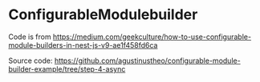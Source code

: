 # ConfigurableModulebuilder

Code is from https://medium.com/geekculture/how-to-use-configurable-module-builders-in-nest-js-v9-ae1f458fd6ca

Source code: https://github.com/agustinustheo/configurable-module-builder-example/tree/step-4-async
